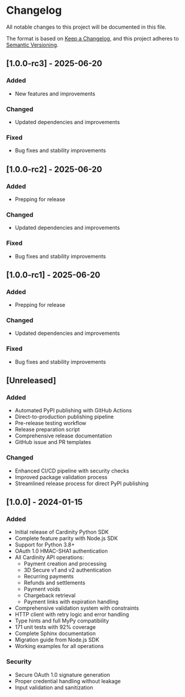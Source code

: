 # Changelog

All notable changes to this project will be documented in this file.

The format is based on [Keep a Changelog](https://keepachangelog.com/en/1.0.0/),
and this project adheres to [Semantic Versioning](https://semver.org/spec/v2.0.0.html).

## [1.0.0-rc3] - 2025-06-20

### Added
- New features and improvements

### Changed
- Updated dependencies and improvements

### Fixed
- Bug fixes and stability improvements

## [1.0.0-rc2] - 2025-06-20

### Added
- Prepping for release

### Changed
- Updated dependencies and improvements

### Fixed
- Bug fixes and stability improvements

## [1.0.0-rc1] - 2025-06-20

### Added
- Prepping for release

### Changed
- Updated dependencies and improvements

### Fixed
- Bug fixes and stability improvements

## [Unreleased]

### Added
- Automated PyPI publishing with GitHub Actions
- Direct-to-production publishing pipeline
- Pre-release testing workflow
- Release preparation script
- Comprehensive release documentation
- GitHub issue and PR templates

### Changed
- Enhanced CI/CD pipeline with security checks
- Improved package validation process
- Streamlined release process for direct PyPI publishing

## [1.0.0] - 2024-01-15

### Added
- Initial release of Cardinity Python SDK
- Complete feature parity with Node.js SDK
- Support for Python 3.8+
- OAuth 1.0 HMAC-SHA1 authentication
- All Cardinity API operations:
  - Payment creation and processing
  - 3D Secure v1 and v2 authentication
  - Recurring payments
  - Refunds and settlements
  - Payment voids
  - Chargeback retrieval
  - Payment links with expiration handling
- Comprehensive validation system with constraints
- HTTP client with retry logic and error handling
- Type hints and full MyPy compatibility
- 171 unit tests with 92% coverage
- Complete Sphinx documentation
- Migration guide from Node.js SDK
- Working examples for all operations

### Security
- Secure OAuth 1.0 signature generation
- Proper credential handling without leakage
- Input validation and sanitization 
